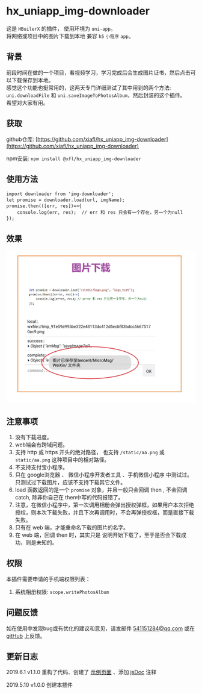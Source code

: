 

# hx_uniapp_img-downloader

这是 `HBuilerX` 的插件， 使用环境为 `uni-app`。  
将网络或项目中的图片下载到本地 兼容 `h5` `小程序` `app`。  
  
  
## 背景 
前段时间在做的一个项目，看视频学习，学习完成后会生成图片证书，然后点击可以下载保存到本地。  
感觉这个功能也挺常用的，这两天专门详细测试了其中用到的两个方法:   
`uni.downloadFile` 和 `uni.saveImageToPhotosAlbum`，然后封装的这个插件。  
希望对大家有用。  

## 获取
github仓库: [https://github.com/xiafl/hx_uniapp_img-downloader](https://github.com/xiafl/hx_uniapp_img-downloader)  
  
npm安装: `npm install @xfl/hx_uniapp_img-downloader`  
  
## 使用方法
  
```
import downloader from 'img-downloader';
let promise = downloader.load(url, imgName);  
promise.then(([err, res])=>{    
    console.log(err, res);  // err 和 res 只会有一个存在，另一个为null  
});
```
  
## 效果
![](example_img.jpg)


## 注意事项 
1. 没有下载进度。  
2. web端会有跨域问题。  
3. 支持 http 或 https 开头的绝对路径， 也支持 `/static/aa.png` 或 `static/aa.png` 这种项目中的相对路径。  
4. 不支持支付宝小程序。  
5. 只在 google浏览器 、 微信小程序开发者工具 、手机微信小程序 中测试过。只测试过下载图片，应该不支持下载其它文件。  
6. load 函数返回的是一个 `promise` 对象，并且一般只会回调 then , 不会回调 catch, 除非你自己在 then中写的代码报错了。  
7. 注意，在微信小程序中，第一次调用相册会弹出授权弹框，如果用户本次拒绝授权，则本次下载失败，并且下次再调用时，不会再弹授权框，而是直接下载失败。  
8. 只有在 web 端，才能重命名下载的图片的名字。  
9. 在 web 端，回调 then 时，其实只是 说明开始下载了，至于是否会下载成功，则是未知的。  

## 权限
本插件需要申请的手机端权限列表：  
1. 系统相册权限: `scope.writePhotosAlbum` 

## 问题反馈
如在使用中发现bug或有优化的建议和意见，请发邮件 <541151284@qq.com> 或在 [gitHub](https://github.com/xiafl/hx_uniapp_img-downloader) 上反馈。
  
## 更新日志
  
2019.6.1 v1.1.0  重构了代码、创建了 [示例页面](http://raw.githack.com/xiafl/hx_uniapp_img-downloader/master/test_downloader/unpackage/dist/build/h5/index.html) 、添加 [jsDoc](http://www.dba.cn/book/jsdoc/) 注释  
  
2019.5.10 v1.0.0  创建本插件  
  
